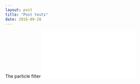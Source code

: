 ```yaml
---
layout: post
title: "Post tests"
date: 2016-09-28
---
```


The particle filter ![example](./pf.html)
